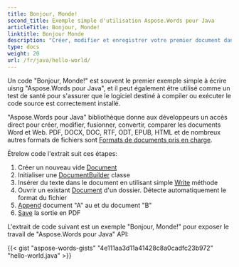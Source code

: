 ```yaml
---
title: Bonjour, Monde!
second_title: Exemple simple d'utilisation Aspose.Words pour Java
articleTitle: Bonjour, Monde!
linktitle: Bonjour Monde
description: "Créer, modifier et enregistrer votre premier document dans n'importe quel format pris en charge en utilisant Aspose.Words pour Java de vivre sa simplicité et sa puissance dans Java."
type: docs
weight: 20
url: /fr/java/hello-world/
---
```


Un code "Bonjour, Monde!" est souvent le premier exemple simple à écrire uisng "Aspose.Words pour Java", et il peut également être utilisé comme un test de santé pour s'assurer que le logiciel destiné à compiler ou exécuter le code source est correctement installé.

"Aspose.Words pour Java" bibliothèque donne aux développeurs un accès direct pour créer, modifier, fusionner, convertir, comparer les documents Word et Web. PDF, DOCX, DOC, RTF, ODT, EPUB, HTML et de nombreux autres formats de fichiers sont [Formats de documents pris en charge](/words/fr/java/supported-document-formats/).

Êtrelow code l'extrait suit ces étapes:

1. Créer un nouveau vide [Document](https://reference.aspose.com/words/java/com.aspose.words/document/)
1. Initialiser une [DocumentBuilder](https://reference.aspose.com/words/java/com.aspose.words/documentbuilder/) classe
1. Insérer du texte dans le document en utilisant simple [Write](https://reference.aspose.com/words/java/com.aspose.words/documentbuilder/#write-java.lang.String) méthode
1. Ouvrir un existant [Document](https://reference.aspose.com/words/java/com.aspose.words/document/#Document-java.lang.String) d'un dossier. Détecte automatiquement le format du fichier
1. [Append](https://reference.aspose.com/words/java/com.aspose.words/document/#appendDocument-com.aspose.words.Document-int) document "A" au et du document "B"
1. [Save](https://reference.aspose.com/words/java/com.aspose.words/document/#save-java.lang.String) la sortie en PDF

L'extrait de code suivant est un exemple "Bonjour, Monde!" pour exposer le travail de "Aspose.Words pour Java" API:

{{< gist "aspose-words-gists" "4e111aa3d11a41428c8a0cadfc23b972" "hello-world.java" >}}
